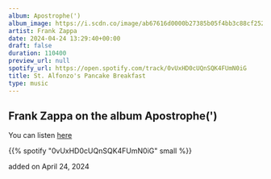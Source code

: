 ```yaml
---
album: Apostrophe(')
album_image: https://i.scdn.co/image/ab67616d0000b27385b05f4bb3c88cf252f96b68
artist: Frank Zappa
date: 2024-04-24 13:29:40+00:00
draft: false
duration: 110400
preview_url: null
spotify_url: https://open.spotify.com/track/0vUxHD0cUQnSQK4FUmN0iG
title: St. Alfonzo's Pancake Breakfast
type: music
---
```



## Frank Zappa on the album Apostrophe(')

You can listen [here](https://open.spotify.com/track/0vUxHD0cUQnSQK4FUmN0iG)

{{% spotify "0vUxHD0cUQnSQK4FUmN0iG" small %}}

added on April 24, 2024